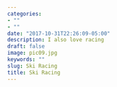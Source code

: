 ```yaml
---
categories:
- ""
- ""
date: "2017-10-31T22:26:09-05:00"
description: I also love racing
draft: false
image: pic09.jpg
keywords: ""
slug: Ski Racing
title: Ski Racing
---
```

